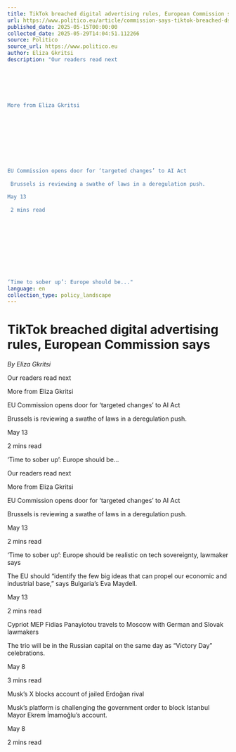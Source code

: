 ```yaml
---
title: TikTok breached digital advertising rules, European Commission says
url: https://www.politico.eu/article/commission-says-tiktok-breached-dsa-ad-rules/?utm_source=RSS_Feed&utm_medium=RSS&utm_campaign=RSS_Syndication
published_date: 2025-05-15T00:00:00
collected_date: 2025-05-29T14:04:51.112266
source: Politico
source_url: https://www.politico.eu
author: Eliza Gkritsi
description: "Our readers read next 
 
 
 
 
 
 
More from Eliza Gkritsi 
 
 
 
 
 
 
 
 
 
EU Commission opens door for ‘targeted changes’ to AI Act 
 
 Brussels is reviewing a swathe of laws in a deregulation push. 
 
May 13 
 
 2 mins read 
 
 
 
 
 
 
 
 
 
 
‘Time to sober up’: Europe should be..."
language: en
collection_type: policy_landscape
---
```


# TikTok breached digital advertising rules, European Commission says

*By Eliza Gkritsi*

Our readers read next 
 
 
 
 
 
 
More from Eliza Gkritsi 
 
 
 
 
 
 
 
 
 
EU Commission opens door for ‘targeted changes’ to AI Act 
 
 Brussels is reviewing a swathe of laws in a deregulation push. 
 
May 13 
 
 2 mins read 
 
 
 
 
 
 
 
 
 
 
‘Time to sober up’: Europe should be...

Our readers read next

More from Eliza Gkritsi

EU Commission opens door for ‘targeted changes’ to AI Act 
 
 Brussels is reviewing a swathe of laws in a deregulation push. 
 
May 13 
 
 2 mins read

‘Time to sober up’: Europe should be realistic on tech sovereignty, lawmaker says 
 
 The EU should “identify the few big ideas that can propel our economic and industrial base,” says Bulgaria’s Eva Maydell. 
 
May 13 
 
 2 mins read

Cypriot MEP Fidias Panayiotou travels to Moscow with German and Slovak lawmakers 
 
 The trio will be in the Russian capital on the same day as “Victory Day” celebrations. 
 
May 8 
 
 3 mins read

Musk’s X blocks account of jailed Erdoğan rival 
 
 Musk’s platform is challenging the government order to block Istanbul Mayor Ekrem İmamoğlu’s account. 
 
May 8 
 
 2 mins read